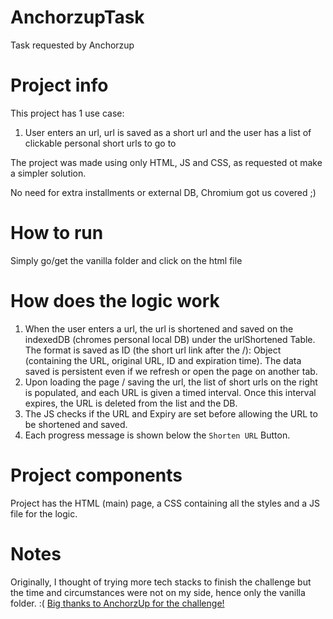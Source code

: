 # AnchorzupTask
Task requested by Anchorzup

# Project info
This project has 1 use case:
1. User enters an url, url is saved as a short url and the user has a list of clickable personal short urls to go to

The project was made using only HTML, JS and CSS, as requested ot make a simpler solution.

No need for extra installments or external DB, Chromium got us covered ;)

# How to run
Simply go/get the vanilla folder and click on the html file

# How does the logic work
1. When the user enters a url, the url is shortened and saved on the indexedDB (chromes personal local DB) under the urlShortened Table.
   The format is saved as ID (the short url link after the /): Object (containing the URL, original URL, ID and expiration time).
   The data saved is persistent even if we refresh or open the page on another tab.
2. Upon loading the page / saving the url, the list of short urls on the right is populated, and each URL is given a timed interval. Once this interval expires, the URL is deleted from the list and the DB.
3. The JS checks if the URL and Expiry are set before allowing the URL to be shortened and saved.
4. Each progress message is shown below the `Shorten URL` Button.

# Project components
Project has the HTML (main) page, a CSS containing all the styles and a JS file for the logic.

# Notes
Originally, I thought of trying more tech stacks to finish the challenge but the time and circumstances were not on my side, hence only the vanilla folder. :(
<ins>Big thanks to AnchorzUp for the challenge!</ins>
